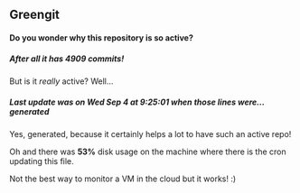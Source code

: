 ## Greengit

#### Do you wonder why this repository is so active?

##### After all it has 4909 commits!

But is it *really* active? Well...

##### Last update was on Wed Sep 4 at 9:25:01 when those lines were... generated

Yes, generated, because it certainly helps a lot to have such an active repo!

Oh and there was **53%** disk usage on the machine
where there is the cron updating this file.

Not the best way to monitor a VM in the cloud but it works! :)
